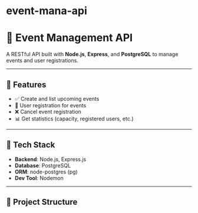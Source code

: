 # event-mana-api

# 🎉 Event Management API

A RESTful API built with **Node.js**, **Express**, and **PostgreSQL** to manage events and user registrations.

---

## 🚀 Features

- ✅ Create and list upcoming events
- 👤 User registration for events
- ❌ Cancel event registration
- 📊 Get statistics (capacity, registered users, etc.)

---

## 🔧 Tech Stack

- **Backend**: Node.js, Express.js
- **Database**: PostgreSQL
- **ORM**: node-postgres (pg)
- **Dev Tool**: Nodemon

---

## 📁 Project Structure
